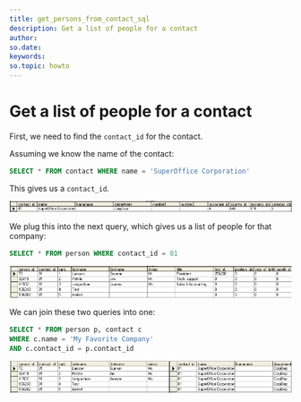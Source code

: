 ```yaml
---
title: get_persons_from_contact_sql
description: Get a list of people for a contact
author:
so.date:
keywords:
so.topic: howto
---
```


# Get a list of people for a contact

First, we need to find the `contact_id` for the contact.

Assuming we know the name of the contact:

```SQL
SELECT * FROM contact WHERE name = 'SuperOffice Corporation'
```

This gives us a `contact_id`.

![SELECT contact][img1]

We plug this into the next query, which gives us a list of people for that company:

```SQL
SELECT * FROM person WHERE contact_id = 81
```

![SELECT person][img2]

We can join these two queries into one:

```SQL
SELECT * FROM person p, contact c 
WHERE c.name = 'My Favorite Company'
AND c.contact_id = p.contact_id
```

![x][img3]

<!-- Referenced images -->
[img1]: media/select-contact.gif
[img2]: media/select-person.gif
[img3]: media/select-contact-person.gif
